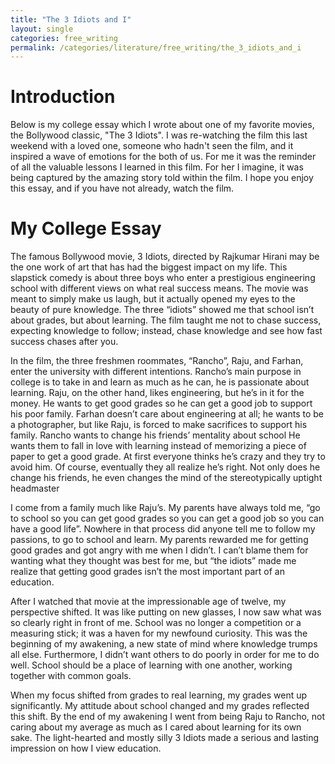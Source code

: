 ```yaml
---
title: "The 3 Idiots and I"
layout: single
categories: free_writing
permalink: /categories/literature/free_writing/the_3_idiots_and_i
---
```


# Introduction
Below is my college essay which I wrote about one of my favorite movies,
 the Bollywood classic, "The 3 Idiots".
I was re-watching the film this last weekend with a loved one, someone who hadn't seen the film,
and it inspired a wave of emotions for the both of us.
For me it was the reminder of all the valuable lessons I learned in this film.
For her I imagine, it was being captured by the amazing story told within the film.
I hope you enjoy this essay, and if you have not already, watch the film.

# My College Essay
The famous Bollywood movie, 3 Idiots, directed by Rajkumar Hirani may be the one work of art that has had the biggest impact on my life. This slapstick comedy is about three boys who enter a prestigious engineering school with different views on what real success means. The movie was meant to simply make us laugh, but it actually opened my eyes to the beauty of pure knowledge. The three “idiots” showed me that school isn’t about grades, but about learning. The film taught me not to chase success, expecting knowledge to follow; instead, chase knowledge and see how fast success chases after you.

 In the film, the three freshmen roommates, “Rancho”, Raju, and Farhan, enter the university with different intentions. Rancho’s main purpose in college is to take in and learn as much as he can, he is passionate about learning. Raju, on the other hand, likes engineering, but he’s in it for the money. He wants to get good grades so he can get a good job to support his poor family. Farhan doesn’t care about engineering at all; he wants to be a photographer, but like Raju, is forced to make sacrifices to support his family. Rancho wants to change his friends’ mentality about school He wants them to fall in love with learning instead of memorizing a piece of paper to get a good grade. At first everyone thinks he’s crazy and they try to avoid him. Of course, eventually they all realize he’s right. Not only does he change his friends, he even changes the mind of the stereotypically uptight headmaster

 I come from a family much like Raju’s.  My parents have always told me, “go to school so you can get good grades so you can get a good job so you can have a good life”. Nowhere in that process did anyone tell me to follow my passions, to go to school and learn. My parents rewarded me for getting good grades and got angry with me when I didn’t. I can’t blame them for wanting what they thought was best for me, but “the idiots” made me realize that getting good grades isn’t the most important part of an education.

After I watched that movie at the impressionable age of twelve, my perspective shifted. It was like putting on new glasses, I now saw what was so clearly right in front of me. School was no longer a competition or a measuring stick; it was a haven for my newfound curiosity. This was the beginning of my awakening, a new state of mind where knowledge trumps all else. Furthermore, I didn’t want others to do poorly in order for me to do well. School should be a place of learning with one another, working together with common goals.

When my focus shifted from grades to real learning, my grades went up significantly. My attitude about school changed and my grades reflected this shift. By the end of my awakening I went from being Raju to Rancho, not caring about my average as much as I cared about learning for its own sake. The light-hearted and mostly silly 3 Idiots made a serious and lasting impression on how I view education.
